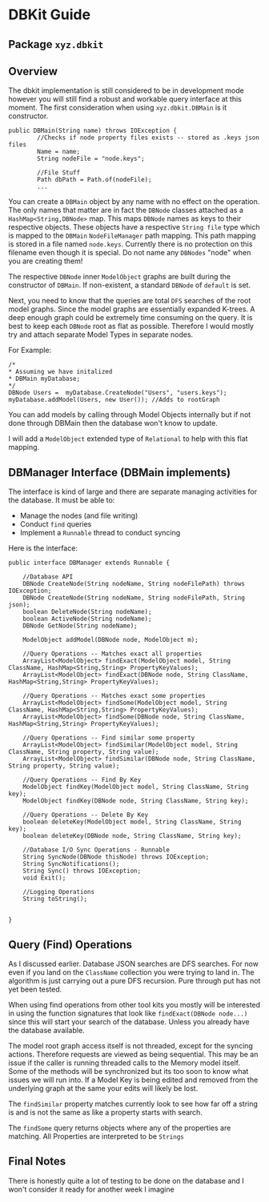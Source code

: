# DBKit Guide
## Package ``xyz.dbkit``
## Overview
The dbkit implementation is still considered to be in development mode
however you will still find a robust and workable query interface at this moment. The first consideration when using
``xyz.dbkit.DBMain`` is it constructor.

``` 
public DBMain(String name) throws IOException {
        //Checks if node property files exists -- stored as .keys json files
        Name = name;
        String nodeFile = "node.keys";

        //File Stuff
        Path dbPath = Path.of(nodeFile);
        ...
   ```
You can create a ``DBMain`` object by any name with no effect on the operation. The only names that matter are in
fact the ``DBNode`` classes attached as a ``HashMap<String,DBNode>`` map. This maps ``DBNode`` names as keys to their
respective objects. These objects have a respective ``String file`` type which is mapped to the ``DBMain`` ``NodeFileManager``
path mapping. This path mapping is stored in a file named ``node.keys``. Currently there is no protection on this
filename even though it is special. Do not name any ``DBNodes`` "node" when you are creating them!

The respective ``DBNode`` inner ``ModelObject`` graphs are built during the constructor of ``DBMain``. If non-existent,
a standard ``DBNode`` of ``default`` is set. 

Next, you need to know that the queries are total ``DFS`` searches of the root model graphs. Since the model graphs are
essentially expanded K-trees. A deep enough graph could be extremely time consuming on the query. It is best to keep
each ``DBNode`` root as flat as possible. Therefore I would mostly try and attach separate Model Types in separate nodes.

For Example:
```
/*
* Assuming we have initalized
* DBMain myDatabase;
*/
DBNode Users =  myDatabase.CreateNode("Users", "users.keys");
myDatabase.addModel(Users, new User()); //Adds to rootGraph
```
You can add models by calling through Model Objects internally but if not done through DBMain then the database
won't know to update. 

I will add a ``ModelObject`` extended type of ``Relational`` to help with this flat mapping. 

## DBManager Interface (DBMain implements)

The interface is kind of large and there are separate managing activities for the database. It must be able to:
- Manage the nodes (and file writing)
- Conduct ``find`` queries
- Implement a ``Runnable`` thread to conduct syncing

Here is the interface:
```
public interface DBManager extends Runnable {

    //Database API
    DBNode CreateNode(String nodeName, String nodeFilePath) throws IOException;
    DBNode CreateNode(String nodeName, String nodeFilePath, String json);
    boolean DeleteNode(String nodeName);
    boolean ActiveNode(String nodeName);
    DBNode GetNode(String nodeName);
    
    ModelObject addModel(DBNode node, ModelObject m);

    //Query Operations -- Matches exact all properties
    ArrayList<ModelObject> findExact(ModelObject model, String ClassName, HashMap<String,String> PropertyKeyValues);
    ArrayList<ModelObject> findExact(DBNode node, String ClassName, HashMap<String,String> PropertyKeyValues);

    //Query Operations -- Matches exact some properties
    ArrayList<ModelObject> findSome(ModelObject model, String ClassName, HashMap<String,String> PropertyKeyValues);
    ArrayList<ModelObject> findSome(DBNode node, String ClassName, HashMap<String,String> PropertyKeyValues);

    //Query Operations -- Find similar some property
    ArrayList<ModelObject> findSimilar(ModelObject model, String ClassName, String property, String value);
    ArrayList<ModelObject> findSimilar(DBNode node, String ClassName, String property, String value);

    //Query Operations -- Find By Key
    ModelObject findKey(ModelObject model, String ClassName, String key);
    ModelObject findKey(DBNode node, String ClassName, String key);

    //Query Operations -- Delete By Key
    boolean deleteKey(ModelObject model, String ClassName, String key);
    boolean deleteKey(DBNode node, String ClassName, String key);

    //Database I/O Sync Operations - Runnable
    String SyncNode(DBNode thisNode) throws IOException;
    String SyncNotifications();
    String Sync() throws IOException;
    void Exit();

    //Logging Operations
    String toString();


}

```

## Query (Find) Operations
As I discussed earlier. Database JSON searches are DFS searches. For now even if you land on the ``ClassName`` collection
you were trying to land in. The algorithm is just carrying out a pure DFS recursion. Pure through put has not yet been
tested. 

When using find operations from other tool kits you mostly will be interested in using the function signatures that 
look like ``findExact(DBNode node...)`` since this will start your search of the database. Unless you already have the
database available.

The model root graph access itself is not threaded, except for the syncing actions. Therefore requests are viewed as being
sequential. This may be an issue if the caller is running threaded calls to the Memory model itself. Some of the methods
will be synchronized but its too soon to know what issues we will run into. If a Model Key is being edited and removed from 
the underlying graph at the same your edits will likely be lost. 

The ``findSimilar`` property matches currently look to see how far off a string is and is not the same as like a property
starts with search.

The ``findSome`` query returns objects where any of the properties are matching. All Properties are interpreted to be ``Strings``

## Final Notes

There is honestly quite a lot of testing to be done on the database and I won't consider it ready for another week I imagine


